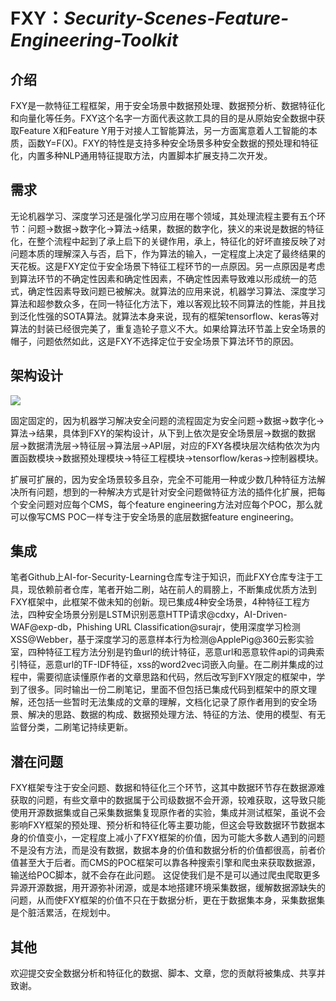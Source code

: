 # FXY：*Security-Scenes-Feature-Engineering-Toolkit*
## 介绍
FXY是一款特征工程框架，用于安全场景中数据预处理、数据预分析、数据特征化和向量化等任务。FXY这个名字一方面代表这款工具的目的是从原始安全数据中获取Feature X和Feature Y用于对接人工智能算法，另一方面寓意着人工智能的本质，函数Y=F(X)。FXY的特性是支持多种安全场景多种安全数据的预处理和特征化，内置多种NLP通用特征提取方法，内置脚本扩展支持二次开发。

## 需求
无论机器学习、深度学习还是强化学习应用在哪个领域，其处理流程主要有五个环节：问题->数据->数字化->算法->结果，数据的数字化，狭义的来说是数据的特征化，在整个流程中起到了承上启下的关键作用，承上，特征化的好坏直接反映了对问题本质的理解深入与否，启下，作为算法的输入，一定程度上决定了最终结果的天花板。这是FXY定位于安全场景下特征工程环节的一点原因。另一点原因是考虑到算法环节的不确定性因素和确定性因素，不确定性因素导致难以形成统一的范式，确定性因素导致问题已被解决。就算法的应用来说，机器学习算法、深度学习算法和超参数众多，在同一特征化方法下，难以客观比较不同算法的性能，并且找到泛化性强的SOTA算法。就算法本身来说，现有的框架tensorflow、keras等对算法的封装已经很完美了，重复造轮子意义不大。如果给算法环节盖上安全场景的帽子，问题依然如此，这是FXY不选择定位于安全场景下算法环节的原因。

## 架构设计

![](https://i.imgur.com/d2Rq9hc.png)

固定固定的，因为机器学习解决安全问题的流程固定为安全问题->数据->数字化->算法->结果，具体到FXY的架构设计，从下到上依次是安全场景层->数据的数据层->数据清洗层->特征层->算法层->API层，对应的FXY各模块层次结构依次为内置函数模块->数据预处理模块->特征工程模块->tensorflow/keras->控制器模块。

扩展可扩展的，因为安全场景较多且杂，完全不可能用一种或少数几种特征方法解决所有问题，想到的一种解决方式是针对安全问题做特征方法的插件化扩展，把每个安全问题对应每个CMS，每个feature engineering方法对应每个POC，那么就可以像写CMS POC一样专注于安全场景的底层数据feature engineering。

## 集成
笔者Github上AI-for-Security-Learning仓库专注于知识，而此FXY仓库专注于工具，现依赖前者仓库，笔者开始二刷，站在前人的肩膀上，不断集成优质方法到FXY框架中，此框架不做未知的创新。现已集成4种安全场景，4种特征工程方法，四种安全场景分别是LSTM识别恶意HTTP请求@cdxy，AI-Driven-WAF@exp-db，Phishing URL Classification@surajr，使用深度学习检测XSS@Webber，基于深度学习的恶意样本行为检测@ApplePig@360云影实验室，四种特征工程方法分别是钓鱼url的统计特征，恶意url和恶意软件api的词典索引特征，恶意url的TF-IDF特征，xss的word2vec词嵌入向量。在二刷并集成的过程中，需要彻底读懂原作者的文章思路和代码，然后改写到FXY限定的框架中，学到了很多。同时输出一份二刷笔记，里面不但包括已集成代码到框架中的原文理解，还包括一些暂时无法集成的文章的理解，文档化记录了原作者用到的安全场景、解决的思路、数据的构成、数据预处理方法、特征的方法、使用的模型、有无监督分类，二刷笔记持续更新。

## 潜在问题
FXY框架专注于安全问题、数据和特征化三个环节，这其中数据环节存在数据源难获取的问题，有些文章中的数据属于公司级数据不会开源，较难获取，这导致只能使用开源数据集或自己采集数据集复现原作者的实验，集成并测试框架，虽说不会影响FXY框架的预处理、预分析和特征化等主要功能，但这会导致数据环节数据本身的价值变小，一定程度上减小了FXY框架的价值，因为可能大多数人遇到的问题不是没有方法，而是没有数据，数据本身的价值和数据分析的价值都很高，前者价值甚至大于后者。而CMS的POC框架可以靠各种搜索引擎和爬虫来获取数据源，输送给POC脚本，就不会存在此问题。
这促使我们是不是可以通过爬虫爬取更多异源开源数据，用开源弥补闭源，或是本地搭建环境采集数据，缓解数据源缺失的问题，从而使FXY框架的价值不只在于数据分析，更在于数据集本身，采集数据集是个脏活累活，在规划中。

## 其他
欢迎提交安全数据分析和特征化的数据、脚本、文章，您的贡献将被集成、共享并致谢。
